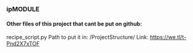 ### ipMODULE

#### Other files of this project that cant be put on github:

recipe_script.py
Path to put it in: /ProjectStructure/
Link: https://we.tl/t-Pnd2X7xTOF
